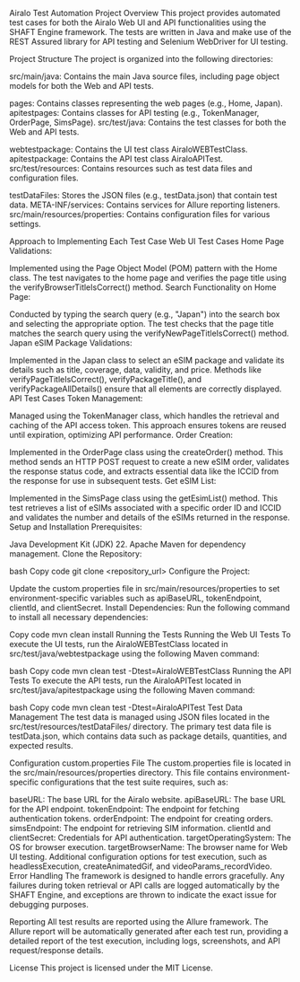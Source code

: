 Airalo Test Automation Project
Overview
This project provides automated test cases for both the Airalo Web UI and API functionalities using the SHAFT Engine framework. The tests are written in Java and make use of the REST Assured library for API testing and Selenium WebDriver for UI testing.

Project Structure
The project is organized into the following directories:

src/main/java: Contains the main Java source files, including page object models for both the Web and API tests.

pages: Contains classes representing the web pages (e.g., Home, Japan).
apitestpages: Contains classes for API testing (e.g., TokenManager, OrderPage, SimsPage).
src/test/java: Contains the test classes for both the Web and API tests.

webtestpackage: Contains the UI test class AiraloWEBTestClass.
apitestpackage: Contains the API test class AiraloAPITest.
src/test/resources: Contains resources such as test data files and configuration files.

testDataFiles: Stores the JSON files (e.g., testData.json) that contain test data.
META-INF/services: Contains services for Allure reporting listeners.
src/main/resources/properties: Contains configuration files for various settings.

Approach to Implementing Each Test Case
Web UI Test Cases
Home Page Validations:

Implemented using the Page Object Model (POM) pattern with the Home class.
The test navigates to the home page and verifies the page title using the verifyBrowserTitleIsCorrect() method.
Search Functionality on Home Page:

Conducted by typing the search query (e.g., "Japan") into the search box and selecting the appropriate option.
The test checks that the page title matches the search query using the verifyNewPageTitleIsCorrect() method.
Japan eSIM Package Validations:

Implemented in the Japan class to select an eSIM package and validate its details such as title, coverage, data, validity, and price.
Methods like verifyPageTitleIsCorrect(), verifyPackageTitle(), and verifyPackageAllDetails() ensure that all elements are correctly displayed.
API Test Cases
Token Management:

Managed using the TokenManager class, which handles the retrieval and caching of the API access token.
This approach ensures tokens are reused until expiration, optimizing API performance.
Order Creation:

Implemented in the OrderPage class using the createOrder() method.
This method sends an HTTP POST request to create a new eSIM order, validates the response status code, and extracts essential data like the ICCID from the response for use in subsequent tests.
Get eSIM List:

Implemented in the SimsPage class using the getEsimList() method.
This test retrieves a list of eSIMs associated with a specific order ID and ICCID and validates the number and details of the eSIMs returned in the response.
Setup and Installation
Prerequisites:

Java Development Kit (JDK) 22.
Apache Maven for dependency management.
Clone the Repository:

bash
Copy code
git clone <repository_url>
Configure the Project:

Update the custom.properties file in src/main/resources/properties to set environment-specific variables such as apiBaseURL, tokenEndpoint, clientId, and clientSecret.
Install Dependencies: Run the following command to install all necessary dependencies:

Copy code
mvn clean install
Running the Tests
Running the Web UI Tests
To execute the UI tests, run the AiraloWEBTestClass located in src/test/java/webtestpackage using the following Maven command:

bash
Copy code
mvn clean test -Dtest=AiraloWEBTestClass
Running the API Tests
To execute the API tests, run the AiraloAPITest located in src/test/java/apitestpackage using the following Maven command:

bash
Copy code
mvn clean test -Dtest=AiraloAPITest
Test Data Management
The test data is managed using JSON files located in the src/test/resources/testDataFiles/ directory. The primary test data file is testData.json, which contains data such as package details, quantities, and expected results.

Configuration
custom.properties File
The custom.properties file is located in the src/main/resources/properties directory. This file contains environment-specific configurations that the test suite requires, such as:

baseURL: The base URL for the Airalo website.
apiBaseURL: The base URL for the API endpoint.
tokenEndpoint: The endpoint for fetching authentication tokens.
orderEndpoint: The endpoint for creating orders.
simsEndpoint: The endpoint for retrieving SIM information.
clientId and clientSecret: Credentials for API authentication.
targetOperatingSystem: The OS for browser execution.
targetBrowserName: The browser name for Web UI testing.
Additional configuration options for test execution, such as headlessExecution, createAnimatedGif, and videoParams_recordVideo.
Error Handling
The framework is designed to handle errors gracefully. Any failures during token retrieval or API calls are logged automatically by the SHAFT Engine, and exceptions are thrown to indicate the exact issue for debugging purposes.

Reporting
All test results are reported using the Allure framework. The Allure report will be automatically generated after each test run, providing a detailed report of the test execution, including logs, screenshots, and API request/response details.

License
This project is licensed under the MIT License.

